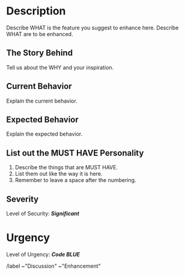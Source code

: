 # Description
Describe WHAT is the feature you suggest to enhance here. Describe WHAT are
to be enhanced.



## The Story Behind
Tell us about the WHY and your inspiration.



## Current Behavior
Explain the current behavior.



## Expected Behavior
Explain the expected behavior.



## List out the MUST HAVE Personality
1. Describe the things that are MUST HAVE.
2. List them out like the way it is here.
3. Remember to leave a space after the numbering.



## Severity
Level of Security: ***Significant***

<!--
OPTIONS

***Critical***
danger, hang, freeze, or kill computer

***Severe***
blocking and can't use. Can't workaround it.

***Significant***
quite a problem but still usable. Can workaround it.

***Not significant***
just some minor touch-up. Everything is fine.
-->



# Urgency
Level of Urgency: ***Code BLUE***

<!--
OPTIONS

***Code BLACK***
Somebody's life is at stake (e.g. medical equipment, national security)

***Code RED***
Immediate Attention. (e.g. My business is not running at all)

***Code BLUE***
Please plan out. (e.g. I can survive for now)

***Code GREEN***
Not urgent. (e.g. take your time)
-->


[comment]: # (Automation - Don't worry! Let's Cory takes over here.)
/label ~"Discussion" ~"Enhancement"
